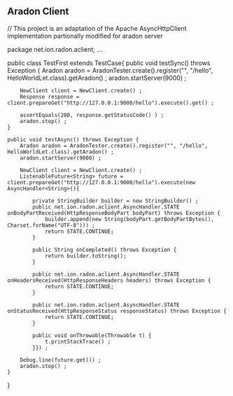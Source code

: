 Aradon Client
-----------------

// This project is an adaptation of the Apache AsyncHttpClient implementation
partionally modified for aradon server 


package net.ion.radon.aclient;
...

public class TestFirst extends TestCase{
	public void testSync() throws Exception {
		Aradon aradon = AradonTester.create().register("", "/hello", HelloWorldLet.class).getAradon() ;
		aradon.startServer(9000) ;
		
		NewClient client = NewClient.create() ;
		Response response = client.prepareGet("http://127.0.0.1:9000/hello").execute().get() ;
		
		assertEquals(200, response.getStatusCode() ) ;
		aradon.stop() ;
	}
	
	public void testAsync() throws Exception {
		Aradon aradon = AradonTester.create().register("", "/hello", HelloWorldLet.class).getAradon() ;
		aradon.startServer(9000) ;
		
		NewClient client = NewClient.create() ;
		ListenableFuture<String> future = client.prepareGet("http://127.0.0.1:9000/hello").execute(new AsyncHandler<String>(){
			
			private StringBuilder builder = new StringBuilder() ;
			public net.ion.radon.aclient.AsyncHandler.STATE onBodyPartReceived(HttpResponseBodyPart bodyPart) throws Exception {
				builder.append(new String(bodyPart.getBodyPartBytes(), Charset.forName("UTF-8"))) ;
				return STATE.CONTINUE;
			}

			public String onCompleted() throws Exception {
				return builder.toString();
			}

			public net.ion.radon.aclient.AsyncHandler.STATE onHeadersReceived(HttpResponseHeaders headers) throws Exception {
				return STATE.CONTINUE;
			}

			public net.ion.radon.aclient.AsyncHandler.STATE onStatusReceived(HttpResponseStatus responseStatus) throws Exception {
				return STATE.CONTINUE;
			}

			public void onThrowable(Throwable t) {
				t.printStackTrace() ;
			}}) ;

		Debug.line(future.get()) ;
		aradon.stop() ;
	}
	
}


